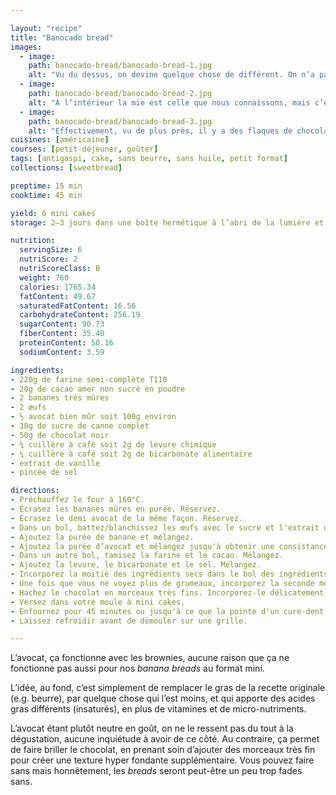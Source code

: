 ```yaml
---

layout: "recipe"
title: "Banocado bread"
images:
  - image:
    path: banocado-bread/banocado-bread-1.jpg
    alt: "Vu du dessus, on devine quelque chose de différent. On n’a pas la craquelure caractéristique des banana breads."
  - image:
    path: banocado-bread/banocado-bread-2.jpg
    alt: "À l’intérieur la mie est celle que nous connaissons, mais c’est moins gonflé. On devine néanmoins des flaques de chocolat."
  - image:
    path: banocado-bread/banocado-bread-3.jpg
    alt: "Effectivement, vu de plus près, il y a des flaques de chocolat un peu partout, ce qui réserve une dégustation hyper fondante."
cuisines: [américaine]
courses: [petit-déjeuner, goûter]
tags: [antigaspi, cake, sans beurre, sans huile, petit format]
collections: [sweetbread]

preptime: 15 min
cooktime: 45 min

yield: 6 mini cakes
storage: 2–3 jours dans une boîte hermétique à l’abri de la lumière et de la chaleur. 5 jours au frigo. 2 mois au congélateur.

nutrition:
  servingSize: 6
  nutriScore: 2
  nutriScoreClass: B
  weight: 760
  calories: 1765.34
  fatContent: 49.67
  saturatedFatContent: 16.56
  carbohydrateContent: 256.19
  sugarContent: 90.73
  fiberContent: 35.40
  proteinContent: 50.16
  sodiumContent: 3.59

ingredients:
- 220g de farine semi-complète T110
- 20g de cacao amer non sucré en poudre
- 2 bananes très mûres
- 2 œufs
- ½ avocat bien mûr soit 100g environ
- 30g de sucre de canne complet
- 50g de chocolat noir
- ¼ cuillère à café soit 2g de levure chimique
- ¼ cuillère à café soit 2g de bicarbonate alimentaire
- extrait de vanille
- pincée de sel

directions:
- Préchauffez le four à 160°C.
- Écrasez les bananes mûres en purée. Réservez.
- Écrasez le demi avocat de la même façon. Réservez.
- Dans un bol, battez/blanchissez les œufs avec le sucre et l'extrait de vanille. 
- Ajoutez la purée de banane et mélangez.
- Ajoutez la purée d’avocat et mélangez jusqu'à obtenir une consistance bien homogène.
- Dans un autre bol, tamisez la farine et le cacao. Mélangez. 
- Ajoutez la levure, le bicarbonate et le sel. Mélangez. 
- Incorporez la moitié des ingrédients secs dans le bol des ingrédients humides à la maryse. 
- Une fois que vous ne voyez plus de grumeaux, incorporez la seconde moitié. Réservez. 
- Hachez le chocolat en morceaux très fins. Incorporez-le délicatement à la pâte.
- Versez dans votre moule à mini cakes. 
- Enfournez pour 45 minutes ou jusqu'à ce que la pointe d'un cure-dent ressorte sèche. 
- Laissez refroidir avant de démouler sur une grille. 

---
```


L’avocat, ça fonctionne avec les brownies, aucune raison que ça ne fonctionne pas aussi pour nos <i lang="en">banana breads</i> au format mini.

L’idée, au fond, c’est simplement de remplacer le gras de la recette originale (e.g. beurre), par quelque chose qui l’est moins, et qui apporte des acides gras différents (insaturés), en plus de vitamines et de micro-nutriments. 

L’avocat étant plutôt neutre en goût, on ne le ressent pas du tout à la dégustation, aucune inquiétude à avoir de ce côté. Au contraire, ça permet de faire briller le chocolat, en prenant soin d’ajouter des morceaux très fin pour créer une texture hyper fondante supplémentaire. Vous pouvez faire sans mais honnêtement, les <i lang="en">breads</i> seront peut-être un peu trop fades sans.